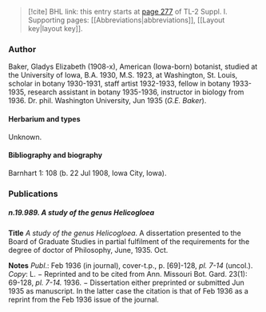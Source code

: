 > [!cite] BHL link: this entry starts at [page 277](https://www.biodiversitylibrary.org/item/103858#page/289/mode/1up) of TL-2 Suppl. I.
> Supporting pages: [[Abbreviations|abbreviations]], [[Layout key|layout key]].

### Author

Baker, Gladys Elizabeth (1908-x), American (Iowa-born) botanist, studied at the University of Iowa, B.A. 1930, M.S. 1923, at Washington, St. Louis, scholar in botany 1930-1931, staff artist 1932-1933, fellow in botany 1933-1935, research assistant in botany 1935-1936, instructor in biology from 1936. Dr. phil. Washington University, Jun 1935 (*G.E. Baker*).

#### Herbarium and types

Unknown.

#### Bibliography and biography

Barnhart 1: 108 (b. 22 Jul 1908, Iowa City, Iowa).

### Publications

##### n.19.989. A study of the genus Helicogloea

**Title**
*A study of the genus Helicogloea*. A dissertation presented to the Board of Graduate Studies in partial fulfilment of the requirements for the degree of doctor of Philosophy, June, 1935. Oct.

**Notes**
*Publ*.: Feb 1936 (in journal), cover-t.p., p. \[69\]-128, *pl. 7-14* (uncol.). *Copy*: L. − Reprinted and to be cited from Ann. Missouri Bot. Gard. 23(1): 69-128, *pl. 7-14.* 1936. − Dissertation either preprinted or submitted Jun 1935 as manuscript. In the latter case the citation is that of Feb 1936 as a reprint from the Feb 1936 issue of the journal.

